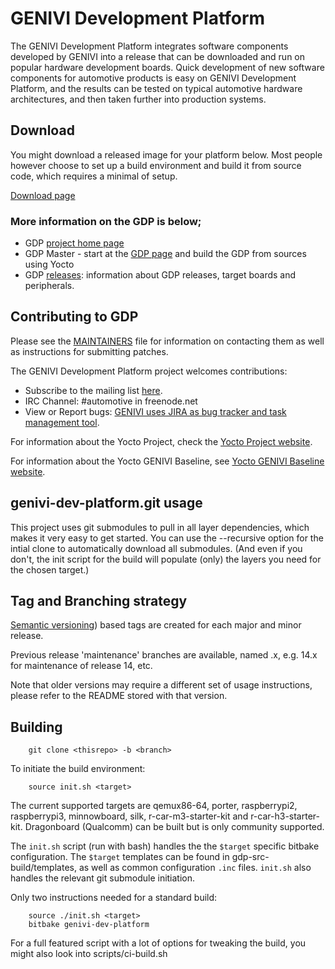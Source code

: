 # GENIVI Development Platform
The GENIVI Development Platform integrates software components developed by GENIVI into a release that can be downloaded and run on popular hardware development boards.
Quick development of new software components for automotive products is easy on GENIVI Development Platform, and the results can be tested on typical automotive hardware architectures, and then taken further into production systems.

## Download
You might download a released image for your platform below. Most people however choose to set up a build environment and build it from source code, which requires a minimal of setup.

[Download page](https://at.projects.genivi.org/wiki/display/GDP/GENIVI+Demo+Platform+%28GDP%29+Download+page)

### More information on the GDP is below;
* GDP [project home page](https://projects.genivi.org/gdp)
* GDP Master - start at the [GDP page](https://at.projects.genivi.org/wiki/display/GDP) and build the GDP from sources using Yocto
* GDP [releases](https://at.projects.genivi.org/wiki/display/GDP-Releases): information about GDP releases, target boards and peripherals.

Contributing to GDP
----------------------------
Please see the  [MAINTAINERS](https://github.com/genivi/meta-genivi-dev/blob/master/MAINTAINERS) file for information on contacting them as well as instructions for submitting patches.

The GENIVI Development Platform project welcomes contributions:
* Subscribe to the mailing list [here](https://lists.genivi.org/mailman/listinfo/genivi-projects).
* IRC Channel: #automotive in freenode.net
* View or Report bugs: [GENIVI uses JIRA as bug tracker and task management tool](https://at.projects.genivi.org/jira/projects/GDP/issues).

For information about the Yocto Project, check the [Yocto Project website](https://www.yoctoproject.org).  

For information about the Yocto GENIVI Baseline, see [Yocto GENIVI Baseline website](http://at.projects.genivi.org/display/Meta-IVI).

genivi-dev-platform.git usage
------------------------------------
This project uses git submodules to pull in all layer dependencies, which
makes it very easy to get started.  You can use the --recursive option for
the intial clone to automatically download all submodules.  (And
even if you don't, the init script for the build will populate (only) the
layers you need for the chosen target.)

Tag and Branching strategy
------------------

[Semantic versioning](https://semver.org)) based tags are created for each major and minor release.

Previous release 'maintenance' branches are available, named <NN>.x, e.g. 14.x for maintenance of release 14, etc.

Note that older versions may require a different set of usage instructions, please refer to the README stored with that version.

Building
--------

```
    git clone <thisrepo> -b <branch>
```

To initiate the build environment:

```
    source init.sh <target>
```

The current supported targets are qemux86-64, porter, raspberrypi2, raspberrypi3,
minnowboard, silk, r-car-m3-starter-kit and r-car-h3-starter-kit.
Dragonboard (Qualcomm) can be built but is only community supported.

The `init.sh` script (run with bash) handles the the `$target` specific
bitbake configuration. The `$target` templates can be found in
gdp-src-build/templates, as well as common configuration `.inc` files.
`init.sh` also handles the relevant git submodule initiation.

Only two instructions needed for a standard build:

```
    source ./init.sh <target>
    bitbake genivi-dev-platform
```

For a full featured script with a lot of options for tweaking the build,
you might also look into scripts/ci-build.sh


